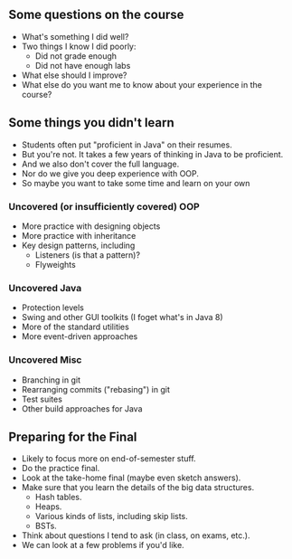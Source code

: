 Some questions on the course
----------------------------

* What's something I did well?
* Two things I know I did poorly:
    * Did not grade enough
    * Did not have enough labs
* What else should I improve?
* What else do you want me to know about your experience in the course?

Some things you didn't learn 
-----------------------------

* Students often put "proficient in Java" on their resumes.
* But you're not.  It takes a few years of thinking in Java to be
  proficient.
* And we also don't cover the full language.
* Nor do we give you deep experience with OOP.
* So maybe you want to take some time and learn on your own

### Uncovered (or insufficiently covered) OOP

* More practice with designing objects
* More practice with inheritance
* Key design patterns, including
    * Listeners (is that a pattern)?
    * Flyweights

### Uncovered Java

* Protection levels
* Swing and other GUI toolkits (I foget what's in Java 8)
* More of the standard utilities
* More event-driven approaches

### Uncovered Misc

* Branching in git
* Rearranging commits ("rebasing") in git
* Test suites
* Other build approaches for Java

Preparing for the Final
-----------------------

* Likely to focus more on end-of-semester stuff.
* Do the practice final.
* Look at the take-home final (maybe even sketch answers).
* Make sure that you learn the details of the big data structures.
    * Hash tables.
    * Heaps.
    * Various kinds of lists, including skip lists.
    * BSTs.
* Think about questions I tend to ask (in class, on exams, etc.).
* We can look at a few problems if you'd like.
